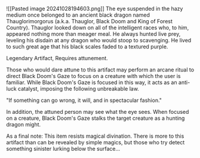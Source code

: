 ![[Pasted image 20241028194603.png]]
The eye suspended in the hazy medium once belonged to an ancient black dragon named Thauglorimorgorus (a.k.a. Thauglor, Black Doom and King of Forest Country). Thauglor looked down on all of the intelligent races who, to him, appeared nothing more than meager meal. He always hunted live prey, leveling his disdain at any dragon who would stoop to scavenging. He lived to such great age that his black scales faded to a textured purple.  
  
Legendary Artifact, Requires attunement.  
  
Those who would dare attune to this artifact may perform an arcane ritual to direct Black Doom's Gaze to focus on a creature with which the user is familiar. While Black Doom's Gaze is focused in this way, it acts as an anti-luck catalyst, imposing the following unbreakable law.

  
"If something can go wrong, it will, and in spectacular fashion."  
  
In addition, the attuned person may see what the eye sees. When focused on a creature, Black Doom's Gaze stalks the target creature as a hunting dragon might.  
  
As a final note: This item resists magical divination. There is more to this artifact than can be revealed by simple magics, but those who try detect something sinister lurking below the surface...